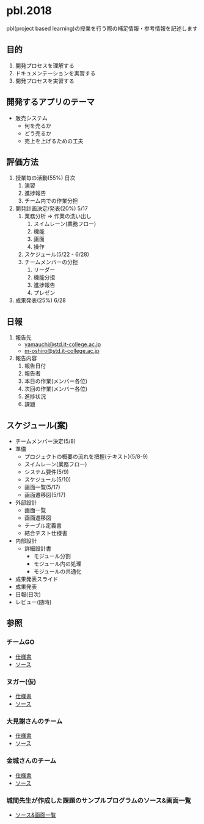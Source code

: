 # pbl.2018

pbl(project based learning)の授業を行う際の補足情報・参考情報を記述します

## 目的

1. 開発プロセスを理解する
1. ドキュメンテーションを実習する
1. 開発プロセスを実習する

## 開発するアプリのテーマ

- 販売システム
    - 何を売るか
    - どう売るか
    - 売上を上げるための工夫

## 評価方法

1. 授業毎の活動(55%) 日次
    1. 演習
    1. 進捗報告
    1. チーム内での作業分担
1. 開発計画決定/発表(20%) 5/17
    1. 業務分析 => 作業の洗い出し
        1. スイムレーン(業務フロー)
        1. 機能
        1. 画面
        1. 操作
    1. スケジュール(5/22 - 6/28)
    1. チームメンバーの分担
        1. リーダー
        1. 機能分担
        1. 進捗報告
        1. プレゼン
1. 成果発表(25%) 6/28

## 日報

1. 報告先
    - yamauchi@std.it-college.ac.jp
    - m-oshiro@std.it-college.ac.jp
1. 報告内容
    1. 報告日付
    1. 報告者
    1. 本日の作業(メンバー各位)
    1. 次回の作業(メンバー各位)
    1. 進捗状況
    1. 課題

## スケジュール(案)

- チームメンバー決定(5/8)
- 準備
    - プロジェクトの概要の流れを把握(テキスト)(5/8-9)
	- スイムレーン(業務フロー)
    - システム要件(5/9)
    - スケジュール(5/10)
    - 画面一覧(5/17)
    - 画面遷移図(5/17)
- 外部設計
    - 画面一覧
    - 画面遷移図
    - テーブル定義書
    - 結合テスト仕様書
- 内部設計
    - 詳細設計書
        - モジュール分割
        - モジュール内の処理
        - モジュールの共通化
- 成果発表スライド
- 成果発表
- 日報(日次)
- レビュー(随時)



## 参照

### チームGO

- <a href="https://drive.google.com/drive/u/0/folders/0BwsDcsnKrs0cU1ZoV3VKcXpDOHM" target="_blank">仕様書</a>
- <a href="https://github.com/s15010/ProductOrder" target="_blank">ソース</a>

### ヌガー(仮)

- <a href="https://drive.google.com/drive/u/0/folders/0BzlvwgAw0Q7zQmdkSE5CQ2N2ME0" target="_blank">仕様書</a>
- <a href="https://github.com/s14003/Pbl2016" target="_blank">ソース</a>

### 大見謝さんのチーム

- <a href="https://drive.google.com/drive/u/0/folders/0B5oiyOp41E2CQnhPT2NnOWgtTTQ" target="_blank">仕様書</a>
- <a href="https://github.com/s15002/PBL2016" target="_blank">ソース</a>

### 金城さんのチーム

- <a href="https://drive.google.com/drive/u/0/folders/0B_f1g6Rt6CXDTnpfS3VrN2dMUnc" target="_blank">仕様書</a>
- <a href="https://github.com/s15012/PBL_teamApplication" target="_blank">ソース</a>

### 城間先生が作成した課題のサンプルプログラムのソース&画面一覧

- <a href="https://github.com/PBLShiroma/PBLSampleSource" target="_blank">ソース&画面一覧</a>
